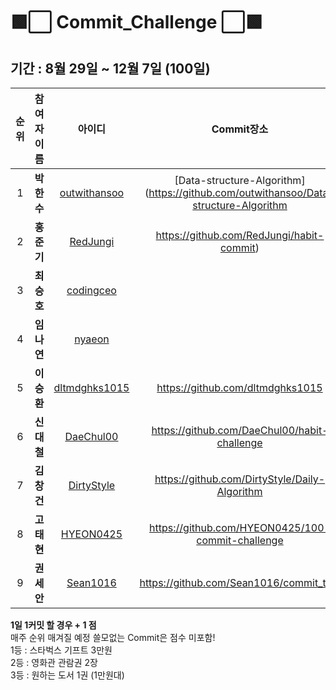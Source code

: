 # 🟩⬜️ Commit_Challenge ⬜🟩


## 기간 : 8월 29일 ~ 12월 7일 (100일) ##
| 순위 | 참여자 이름 | 아이디 | Commit장소 | 공부할 분야 | Score |
| :------------: | :------------: | :-------------: | :-------------: | :-------------: | :-------------: |
| 1 | **박한수** | [outwithansoo](https://github.com/outwithansoo) | [Data-structure-Algorithm](https://github.com/outwithansoo/Data-structure-Algorithm | 자료구조/알고리즘.앱개발 | 0 |
| 2 | **홍준기** | [RedJungi](https://github.com/RedJungi) | https://github.com/RedJungi/habit-commit) | 프론트엔드.파이썬.C++.C | 0 |
| 3 | **최승호** | [codingceo](https://github.com/codingceo) | | 프론트엔드.C | 0 |
| 4 | **임나연** | [nyaeon](https://github.com/nyaeon) |  | 웹개발(프론트) | 0 |
| 5 | **이승환** | [dltmdghks1015](https://github.com/dltmdghks1015) | https://github.com/dltmdghks1015 | 알고리즘.C++.C | 0 |
| 6 | **신대철** | [DaeChul00](https://github.com/DaeChul00) | https://github.com/DaeChul00/habit-challenge | C++.C#.JAVA | 0 |
| 7 | **김창건** | [DirtyStyle](https://github.com/DirtyStyle) | https://github.com/DirtyStyle/Daily-Algorithm | 자료구조/알고리즘. C++.C# | 0 |
| 8 | **고태현** | [HYEON0425](https://github.com/HYEON0425) | https://github.com/HYEON0425/100-commit-challenge | 알고리즘.JAVA.앱개발| 0 |
| 9 | **권세안** | [Sean1016](https://github.com/Sean1016) | https://github.com/Sean1016/commit_test | 알고리즘.JAVA | 0 |


<b> 1일 1커밋 할 경우 + 1 점 </b> <br> 
매주 순위 매겨질 예정 쓸모없는 Commit은 점수 미포함! <br>
1등 : 스타벅스 기프트 3만원<br>
2등 : 영화관 관람권 2장<br>
3등 : 원하는 도서 1권 (1만원대)<br>
